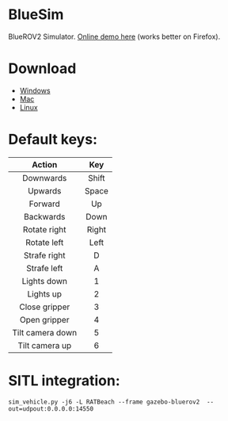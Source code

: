 # BlueSim
BlueROV2 Simulator. [Online demo here](http://sim.galvanicloop.com/) (works better on Firefox).

# Download

 - [Windows](http://sim.galvanicloop.com/builds/windows/windows/bluesim.zip)
 - [Mac](http://sim.galvanicloop.com/builds/mac/mac/bluesim.zip)
 - [Linux](http://sim.galvanicloop.com/builds/linux/linux/bluesim.zip)

# Default keys:

|      Action      |  Key  |
|:----------------:|:-----:|
| Downwards        | Shift |
| Upwards          | Space |
| Forward          |   Up  |
| Backwards        |  Down |
| Rotate right     | Right |
| Rotate left      |  Left |
| Strafe right     |   D   |
| Strafe left      |   A   |
| Lights down      |   1   |
| Lights up        |   2   |
| Close gripper    |   3   |
| Open gripper     |   4   |
| Tilt camera down |   5   |
| Tilt camera up   |   6   |

# SITL integration:

 `sim_vehicle.py -j6 -L RATBeach --frame gazebo-bluerov2  --out=udpout:0.0.0.0:14550`

